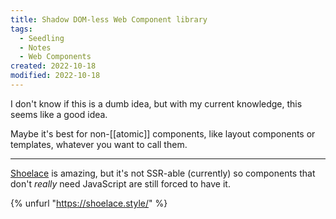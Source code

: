 ```yaml
---
title: Shadow DOM-less Web Component library
tags:
  - Seedling
  - Notes
  - Web Components
created: 2022-10-18
modified: 2022-10-18
---
```


I don't know if this is a dumb idea, but with my current knowledge, this seems like a good idea.

Maybe it's best for non-[[atomic]] components, like layout components or templates, whatever you want to call them.

---

[Shoelace](https://shoelace.style/) is amazing, but it's not SSR-able (currently) so components that don't _really_ need JavaScript are still forced to have it.

{% unfurl "https://shoelace.style/" %}
